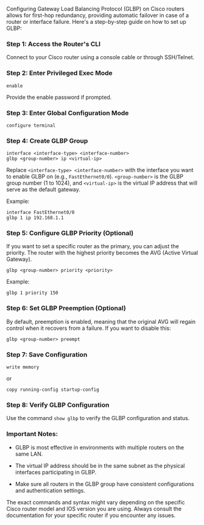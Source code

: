 Configuring Gateway Load Balancing Protocol (GLBP) on Cisco routers allows for first-hop redundancy, providing automatic failover in case of a router or interface failure. Here's a step-by-step guide on how to set up GLBP:

### Step 1: Access the Router's CLI

Connect to your Cisco router using a console cable or through SSH/Telnet.

### Step 2: Enter Privileged Exec Mode

```shell
enable
```

Provide the enable password if prompted.

### Step 3: Enter Global Configuration Mode

```shell
configure terminal
```

### Step 4: Create GLBP Group

```shell
interface <interface-type> <interface-number>
glbp <group-number> ip <virtual-ip>
```

Replace `<interface-type> <interface-number>` with the interface you want to enable GLBP on (e.g., `FastEthernet0/0`). `<group-number>` is the GLBP group number (1 to 1024), and `<virtual-ip>` is the virtual IP address that will serve as the default gateway.

Example:

```shell
interface FastEthernet0/0
glbp 1 ip 192.168.1.1
```

### Step 5: Configure GLBP Priority (Optional)

If you want to set a specific router as the primary, you can adjust the priority. The router with the highest priority becomes the AVG (Active Virtual Gateway).

```shell
glbp <group-number> priority <priority>
```

Example:

```shell
glbp 1 priority 150
```

### Step 6: Set GLBP Preemption (Optional)

By default, preemption is enabled, meaning that the original AVG will regain control when it recovers from a failure. If you want to disable this:

```shell
glbp <group-number> preempt
```

### Step 7: Save Configuration

```shell
write memory
```

or

```shell
copy running-config startup-config
```

### Step 8: Verify GLBP Configuration

Use the command `show glbp` to verify the GLBP configuration and status.

### Important Notes:

- GLBP is most effective in environments with multiple routers on the same LAN.

- The virtual IP address should be in the same subnet as the physical interfaces participating in GLBP.

- Make sure all routers in the GLBP group have consistent configurations and authentication settings.

The exact commands and syntax might vary depending on the specific Cisco router model and IOS version you are using. Always consult the documentation for your specific router if you encounter any issues.
